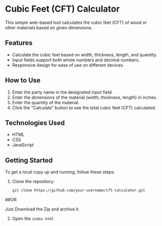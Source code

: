 # Cubic Feet (CFT) Calculator

This simple web-based tool calculates the cubic feet (CFT) of wood or other materials based on given dimensions.

## Features

- Calculate the cubic feet based on width, thickness, length, and quantity.
- Input fields support both whole numbers and decimal numbers.
- Responsive design for ease of use on different devices.

## How to Use

1. Enter the party name in the designated input field.
2. Enter the dimensions of the material (width, thickness, length) in inches.
3. Enter the quantity of the material.
4. Click the "Calculate" button to see the total cubic feet (CFT) calculated.

## Technologies Used

- HTML
- CSS
- JavaScript

## Getting Started

To get a local copy up and running, follow these steps:

1. Clone the repository:

   ```bash
   git clone https://github.com/your-username/cft-calculator.git
   ```
##OR

 Just Download the Zip and archive it.
 
2. Open the `index.html`
